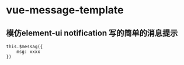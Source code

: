 # vue-message-template

## 模仿element-ui notification 写的简单的消息提示

```
this.$messag({
    msg: xxxx
})
```